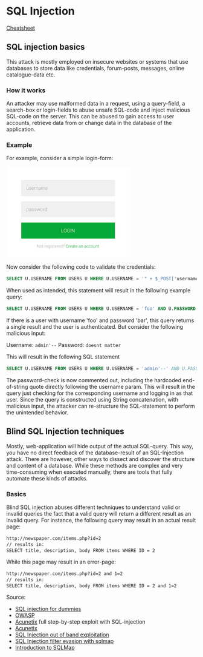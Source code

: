 # SQL Injection

[Cheatsheet](sqlmap-cheatsheet-1.0-SDB.pdf)

## SQL injection basics
This attack is mostly employed on insecure websites or systems that use databases to store data like credentials, forum-posts, messages, online catalogue-data etc.

### How it works
An attacker may use malformed data in a request, using a query-field, a search-box or login-fields to abuse unsafe SQL-code and inject malicious SQL-code on the server. This can be abused to gain access to user accounts, retrieve data from or change data in the database of the application.

### Example
For example, consider a simple login-form:

![](login-form.png)

Now consider the following code to validate the credentials:

```SQL
SELECT U.USERNAME FROM USERS U WHERE U.USERNAME = '" + $_POST['username'] + "' AND U.PASSWORD = '" + $_POST['password'] + "' 
```

When used as intended, this statement will result in the following example query:

```SQL
SELECT U.USERNAME FROM USERS U WHERE U.USERNAME = 'foo' AND U.PASSWORD = 'bar' 
```

If there is a user with username 'foo' and password 'bar', this query returns a single result and the user is authenticated. But consider the following malicious input:

Username: ```admin'--```
Password: ```doesnt matter```

This will result in the following SQL statement
```SQL
SELECT U.USERNAME FROM USERS U WHERE U.USERNAME = 'admin'--' AND U.PASSWORD = 'doesnt matter' 
```

The password-check is now commented out, including the hardcoded end-of-string quote directly following the username param. This will result in the query just checking for the corresponding username and logging in as that user.
Since the query is constructed using String concatenation, with malicious input, the attacker can re-structure the SQL-statement to perform the unintended behavior.


## Blind SQL Injection techniques

Mostly, web-application will hide output of the actual SQL-query. 
This way, you have no direct feedback of the database-result of an SQL-Injection attack.
There are however, other ways to dissect and discover the structure and content of a database.
While these methods are complex and very time-consuming when executed manually, there are tools that fully automate these kinds of attacks.

### Basics
Blind SQL injection abuses different techniques to understand valid or invalid queries
the fact that a valid query will return a different result as an invalid query.
For instance, the following query may result in an actual result page:

```
http://newspaper.com/items.php?id=2
// results in:
SELECT title, description, body FROM items WHERE ID = 2
```

While this page may result in an error-page:
```
http://newspaper.com/items.php?id=2 and 1=2
// results in:
SELECT title, description, body FROM items WHERE ID = 2 and 1=2
```



Source:
* [SQL injection for dummies](https://www.youtube.com/watch?v=ciNHn38EyRc)
* [OWASP](https://www.owasp.org/index.php/Blind_SQL_Injection)
* [Acunetix](https://www.acunetix.com/blog/articles/exploiting-sql-injection-example/) full step-by-step exploit with SQL-injection
* [Acunetix](https://www.acunetix.com/websitesecurity/blind-sql-injection/)
* [SQL Injection out of band exploitation](https://www.gracefulsecurity.com/sql-injection-out-of-band-exploitation/)
* [SQL Injection filter evasion with sqlmap](https://www.gracefulsecurity.com/sql-injection-filter-evasion/)
* [Introduction to SQLMap](https://www.gracefulsecurity.com/introduction-to-sqlmap/)